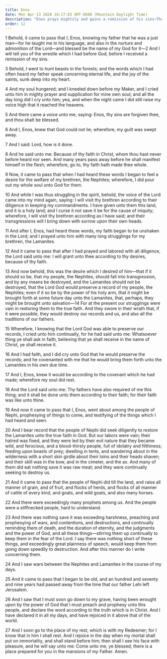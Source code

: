 ```yaml
---
title: Enos
date: Mon Apr 13 2020 16:17:03 GMT-0600 (Mountain Daylight Time)
description: "Enos prays mightily and gains a remission of his sins—The voice of the Lord comes into his mind, promising salvation for the Lamanites in a future day—The Nephites sought to reclaim the Lamanites—Enos rejoices in his Redeemer. About 420 B.C."
order: 12
---
```


1 Behold, it came to pass that I, Enos, knowing my father that he was a just man—for he taught me in his language, and also in the nurture and admonition of the Lord—and blessed be the name of my God for it—2 And I will tell you of the wrestle which I had before God, before I received a remission of my sins.

3 Behold, I went to hunt beasts in the forests; and the words which I had often heard my father speak concerning eternal life, and the joy of the saints, sunk deep into my heart.

4 And my soul hungered; and I kneeled down before my Maker, and I cried unto him in mighty prayer and supplication for mine own soul; and all the day long did I cry unto him; yea, and when the night came I did still raise my voice high that it reached the heavens.

5 And there came a voice unto me, saying: Enos, thy sins are forgiven thee, and thou shalt be blessed.

6 And I, Enos, knew that God could not lie; wherefore, my guilt was swept away.

7 And I said: Lord, how is it done.

8 And he said unto me: Because of thy faith in Christ, whom thou hast never before heard nor seen. And many years pass away before he shall manifest himself in the flesh; wherefore, go to, thy faith hath made thee whole.

9 Now, it came to pass that when I had heard these words I began to feel a desire for the welfare of my brethren, the Nephites; wherefore, I did pour out my whole soul unto God for them.

10 And while I was thus struggling in the spirit, behold, the voice of the Lord came into my mind again, saying: I will visit thy brethren according to their diligence in keeping my commandments. I have given unto them this land, and it is a holy land; and I curse it not save it be for the cause of iniquity; wherefore, I will visit thy brethren according as I have said; and their transgressions will I bring down with sorrow upon their own heads.

11 And after I, Enos, had heard these words, my faith began to be unshaken in the Lord; and I prayed unto him with many long strugglings for my brethren, the Lamanites.

12 And it came to pass that after I had prayed and labored with all diligence, the Lord said unto me: I will grant unto thee according to thy desires, because of thy faith.

13 And now behold, this was the desire which I desired of him—that if it should so be, that my people, the Nephites, should fall into transgression, and by any means be destroyed, and the Lamanites should not be destroyed, that the Lord God would preserve a record of my people, the Nephites; even if it so be by the power of his holy arm, that it might be brought forth at some future day unto the Lamanites, that, perhaps, they might be brought unto salvation—14 For at the present our strugglings were vain in restoring them to the true faith. And they swore in their wrath that, if it were possible, they would destroy our records and us, and also all the traditions of our fathers.

15 Wherefore, I knowing that the Lord God was able to preserve our records, I cried unto him continually, for he had said unto me: Whatsoever thing ye shall ask in faith, believing that ye shall receive in the name of Christ, ye shall receive it.

16 And I had faith, and I did cry unto God that he would preserve the records; and he covenanted with me that he would bring them forth unto the Lamanites in his own due time.

17 And I, Enos, knew it would be according to the covenant which he had made; wherefore my soul did rest.

18 And the Lord said unto me: Thy fathers have also required of me this thing; and it shall be done unto them according to their faith; for their faith was like unto thine.

19 And now it came to pass that I, Enos, went about among the people of Nephi, prophesying of things to come, and testifying of the things which I had heard and seen.

20 And I bear record that the people of Nephi did seek diligently to restore the Lamanites unto the true faith in God. But our labors were vain; their hatred was fixed, and they were led by their evil nature that they became wild, and ferocious, and a blood-thirsty people, full of idolatry and filthiness; feeding upon beasts of prey; dwelling in tents, and wandering about in the wilderness with a short skin girdle about their loins and their heads shaven; and their skill was in the bow, and in the cimeter, and the ax. And many of them did eat nothing save it was raw meat; and they were continually seeking to destroy us.

21 And it came to pass that the people of Nephi did till the land, and raise all manner of grain, and of fruit, and flocks of herds, and flocks of all manner of cattle of every kind, and goats, and wild goats, and also many horses.

22 And there were exceedingly many prophets among us. And the people were a stiffnecked people, hard to understand.

23 And there was nothing save it was exceeding harshness, preaching and prophesying of wars, and contentions, and destructions, and continually reminding them of death, and the duration of eternity, and the judgments and the power of God, and all these things—stirring them up continually to keep them in the fear of the Lord. I say there was nothing short of these things, and exceedingly great plainness of speech, would keep them from going down speedily to destruction. And after this manner do I write concerning them.

24 And I saw wars between the Nephites and Lamanites in the course of my days.

25 And it came to pass that I began to be old, and an hundred and seventy and nine years had passed away from the time that our father Lehi left Jerusalem.

26 And I saw that I must soon go down to my grave, having been wrought upon by the power of God that I must preach and prophesy unto this people, and declare the word according to the truth which is in Christ. And I have declared it in all my days, and have rejoiced in it above that of the world.

27 And I soon go to the place of my rest, which is with my Redeemer; for I know that in him I shall rest. And I rejoice in the day when my mortal shall put on immortality, and shall stand before him; then shall I see his face with pleasure, and he will say unto me: Come unto me, ye blessed, there is a place prepared for you in the mansions of my Father. Amen.
